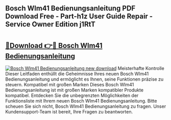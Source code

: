 ## Bosch Wlm41 Bedienungsanleitung PDF Download Free - Part-h1z User Guide Repair - Service Owner Edition j1RtT

# <h2><a href="http://df0wvci.blite.top/?on=Bosch+Wlm41+Bedienungsanleitung">🔗Download 👉🔴 Bosch Wlm41 Bedienungsanleitung</a></h2>

[![Bosch Wlm41 Bedienungsanleitung new download](https://i.imgur.com/lujVjoI.png)](http://df0wvci.blite.top/?on=Bosch+Wlm41+Bedienungsanleitung)
Meisterhafte Kontrolle Dieser Leitfaden enthüllt die Geheimnisse Ihres neuen Bosch Wlm41 Bedienungsanleitung und ermöglicht es Ihnen, seine Funktionen präzise zu steuern. Kompatibel mit großen Marken Dieses Bosch Wlm41 Bedienungsanleitung ist mit großen Marken kompatibler Produkte kompatibel. Entdecken Sie die unbegrenzten Möglichkeiten der Funktionsliste mit Ihrem neuen Bosch Wlm41 Bedienungsanleitung. Bitte scheuen Sie sich nicht, Bosch Wlm41 Bedienungsanleitung zu fragen. Unser Kundensupport-Team ist bereit, Ihre Fragen zu beantworten.
